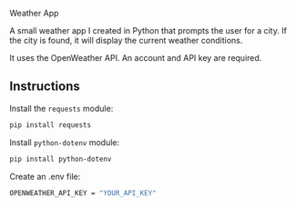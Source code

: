  Weather App

A small weather app I created in Python that prompts the user for a city. If the city is found, it will display the current weather conditions.

It uses the OpenWeather API. An account and API key are required.

## Instructions

Install the `requests` module:
```bash
pip install requests
```
Install `python-dotenv` module:
```bash
pip install python-dotenv
```
Create an .env file:
```bash
OPENWEATHER_API_KEY = "YOUR_API_KEY"
```